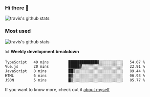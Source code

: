### Hi there 👋

<!--
**HondryTravis/HondryTravis** is a ✨ _special_ ✨ repository because its `README.md` (this file) appears on your GitHub profile.

Here are some ideas to get you started:

- 🔭 I’m currently working on ...
- 🌱 I’m currently learning ...
- 👯 I’m looking to collaborate on ...
- 🤔 I’m looking for help with ...
- 💬 Ask me about ...
- 📫 How to reach me: ...
- 😄 Pronouns: ...
- ⚡ Fun fact: ...
-->

![travis's github stats](https://github-readme-stats.vercel.app/api?username=HondryTravis&hide=stars)
### Most used
![travis's github stats](https://github-readme-stats.anuraghazra1.vercel.app/api/top-langs/?username=HondryTravis&layout=compact&hide_title=true)

📊 **Weekly development breakdown**

<!--START_SECTION:waka-->

```txt
TypeScript   49 mins         █████████████▓░░░░░░░░░░░   54.07 %
Vue.js       20 mins         █████▓░░░░░░░░░░░░░░░░░░░   22.91 %
JavaScript   8 mins          ██▒░░░░░░░░░░░░░░░░░░░░░░   09.44 %
HTML         6 mins          █▓░░░░░░░░░░░░░░░░░░░░░░░   06.93 %
JSON         5 mins          █▒░░░░░░░░░░░░░░░░░░░░░░░   05.77 %
```

<!--END_SECTION:waka-->

If you want to know more, check out it [about myself](https://hondrytravis.github.io/)
